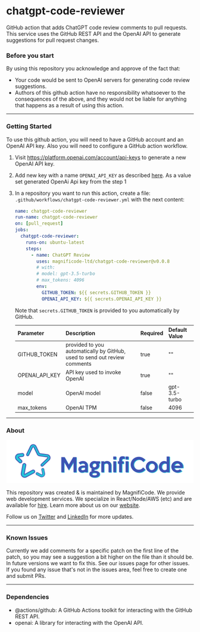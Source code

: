 # chatgpt-code-reviewer

GitHub action that adds ChatGPT code review comments to pull requests. This service uses the GitHub REST API and the OpenAI API to generate suggestions for pull request changes.

### Before you start

By using this repository you acknowledge and approve of the fact that:

- Your code would be sent to OpenAI servers for generating code review suggestions.
- Authors of this github action have no responsibility whatsoever to the consequences of the above, and they would not be liable for anything that happens as a result of using this action.

---

### Getting Started

To use this github action, you will need to have a GitHub account and an OpenAI API key. Also you will need to configure a GitHub action workflow.

1. Visit https://platform.openai.com/account/api-keys to generate a new OpenAI API key.
2. Add new key with a name `OPENAI_API_KEY` as described [here](https://docs.github.com/en/actions/security-guides/encrypted-secrets#creating-encrypted-secrets-for-a-repository). As a value set generated OpenAi Api key from the step 1
3. In a repository you want to run this action, create a file: `.github/workflows/chatgpt-code-reviewer.yml` with the next content:

   ```yml
   name: chatgpt-code-reviewer
   run-name: chatgpt-code-reviewer
   on: [pull_request]
   jobs:
     chatgpt-code-reviewer:
       runs-on: ubuntu-latest
       steps:
         - name: ChatGPT Review
           uses: magnificode-ltd/chatgpt-code-reviewer@v0.0.8
           # with:
           # model: gpt-3.5-turbo
           # max_tokens: 4096
           env:
             GITHUB_TOKEN: ${{ secrets.GITHUB_TOKEN }}
             OPENAI_API_KEY: ${{ secrets.OPENAI_API_KEY }}
   ```

   Note that `secrets.GITHUB_TOKEN` is provided to you automatically by GitHub.

   | Parameter      | Description                                                               | Required | Default Value |
   | -------------- | ------------------------------------------------------------------------- | -------- | ------------- |
   | GITHUB_TOKEN   | provided to you automatically by GitHub, used to send out review comments | true     | ""            |
   | OPENAI_API_KEY | API key used to invoke OpenAI                                             | true     | ""            |
   | model          | OpenAI model                                                              | false    | gpt-3.5-turbo |
   | max_tokens     | OpenAI TPM                                                                | false    | 4096          |

---

### About

<a href="https://bit.ly/3nXn4EN">
   <img src='docs/images/logo.png' alt='MagnifiCode'/>
</a>

This repository was created & is maintained by MagnifiCode. We provide web development services. We specialize in React/Node/AWS (etc) and are available for [hire](https://bit.ly/3IcWXR3). Learn more about us on our [website](https://bit.ly/3nXn4EN).

Follow us on [Twitter](https://twitter.com/magnificodehq) and [LinkedIn](https://www.linkedin.com/company/magnificode-software) for more updates.

---

### Known Issues

Currently we add comments for a specific patch on the first line of the patch, so you may see a suggestion a bit higher on the file than it should be.
In future versions we want to fix this. See our issues page for other issues.
If you found any issue that's not in the issues area, feel free to create one and submit PRs.

---

### Dependencies

- @actions/github: A GitHub Actions toolkit for interacting with the GitHub REST API.
- openai: A library for interacting with the OpenAI API.
